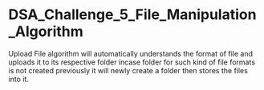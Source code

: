 # DSA_Challenge_5_File_Manipulation_Algorithm

Upload File algorithm will automatically understands the format of file and uploads it to its respective folder incase folder for such kind of file formats is not created previously it will newly create a folder then stores the files into it.
